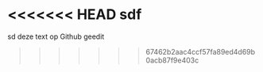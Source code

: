 <<<<<<< HEAD
sdf
=======
sd 
deze text op Github geedit
>>>>>>> 67462b2aac4ccf57fa89ed4d69b0acb87f9e403c
